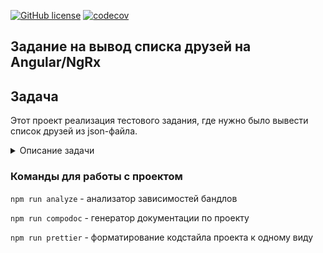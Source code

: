 [![GitHub license](https://img.shields.io/badge/license-MIT-green.svg)](https://github.com/BaryshevRS/ngrx-friends/blob/master/LICENSE)
[![codecov](https://codecov.io/gh/BaryshevRS/ngrx-friends/branch/master/graph/badge.svg)](https://codecov.io/gh/BaryshevRS/ngrx-friends)

## Задание на вывод списка друзей на Angular/NgRx

## Задача

Этот проект реализация тестового задания, где нужно было вывести список друзей из json-файла.

<details>
<summary>Описание задачи</summary>
<div>

Что должно было быть реализовано:

- Вывод списка друзей с бесконечной подгрузкой.
- Возможность занесения друзей в закладки с сохранением данных в ```localstorage```.
- Возможность оценки пользователей с сохранением данных в ```localstorage```.
- Поиск по списку друзей.
- Фильтр просмотра друзей в закладках.
- Сортировка друзей по популярности.
- Поддержка адаптивности вёрстки.

</div>
</details>

### Команды для работы с проектом

`npm run analyze` - анализатор зависимостей бандлов

`npm run compodoc` - генератор документации по проекту

`npm run prettier` - форматирование кодстайла проекта к одному виду

